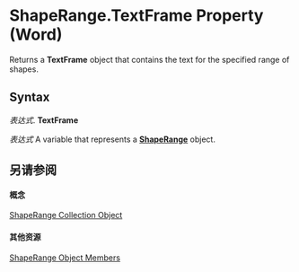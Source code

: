 
# ShapeRange.TextFrame Property (Word)

Returns a  **TextFrame** object that contains the text for the specified range of shapes.


## Syntax

 _表达式_. **TextFrame**

 _表达式_ A variable that represents a **[ShapeRange](7112acc0-e241-16ef-77bc-101b72d05af0.md)** object.


## 另请参阅


#### 概念


[ShapeRange Collection Object](7112acc0-e241-16ef-77bc-101b72d05af0.md)
#### 其他资源


[ShapeRange Object Members](http://msdn.microsoft.com/library/eb882d13-d724-26e9-7e6d-2af55e42bba1%28Office.15%29.aspx)